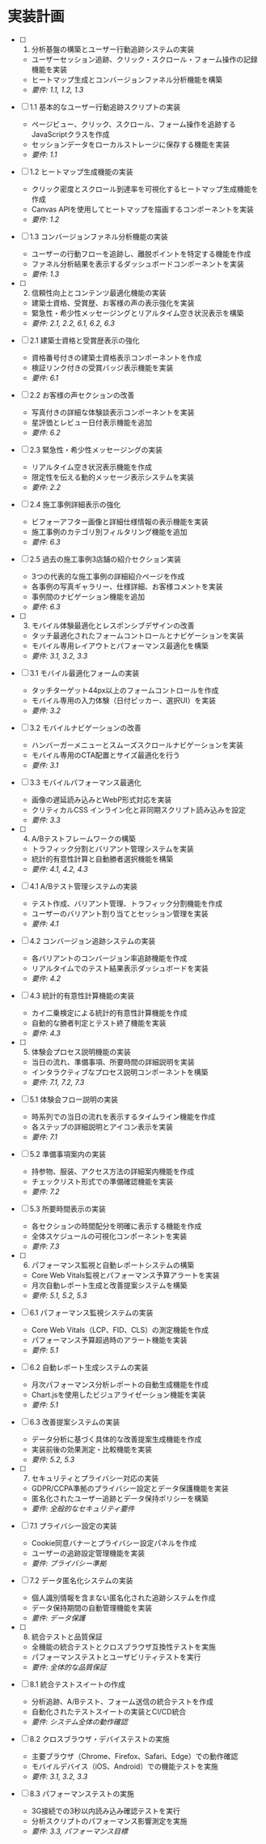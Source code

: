 # 実装計画

- [ ] 1. 分析基盤の構築とユーザー行動追跡システムの実装
  - ユーザーセッション追跡、クリック・スクロール・フォーム操作の記録機能を実装
  - ヒートマップ生成とコンバージョンファネル分析機能を構築
  - _要件: 1.1, 1.2, 1.3_

- [ ] 1.1 基本的なユーザー行動追跡スクリプトの実装
  - ページビュー、クリック、スクロール、フォーム操作を追跡するJavaScriptクラスを作成
  - セッションデータをローカルストレージに保存する機能を実装
  - _要件: 1.1_

- [ ] 1.2 ヒートマップ生成機能の実装
  - クリック密度とスクロール到達率を可視化するヒートマップ生成機能を作成
  - Canvas APIを使用してヒートマップを描画するコンポーネントを実装
  - _要件: 1.2_

- [ ] 1.3 コンバージョンファネル分析機能の実装
  - ユーザーの行動フローを追跡し、離脱ポイントを特定する機能を作成
  - ファネル分析結果を表示するダッシュボードコンポーネントを実装
  - _要件: 1.3_

- [ ] 2. 信頼性向上とコンテンツ最適化機能の実装
  - 建築士資格、受賞歴、お客様の声の表示強化を実装
  - 緊急性・希少性メッセージングとリアルタイム空き状況表示を構築
  - _要件: 2.1, 2.2, 6.1, 6.2, 6.3_

- [ ] 2.1 建築士資格と受賞歴表示の強化
  - 資格番号付きの建築士資格表示コンポーネントを作成
  - 検証リンク付きの受賞バッジ表示機能を実装
  - _要件: 6.1_

- [ ] 2.2 お客様の声セクションの改善
  - 写真付きの詳細な体験談表示コンポーネントを実装
  - 星評価とレビュー日付表示機能を追加
  - _要件: 6.2_

- [ ] 2.3 緊急性・希少性メッセージングの実装
  - リアルタイム空き状況表示機能を作成
  - 限定性を伝える動的メッセージ表示システムを実装
  - _要件: 2.2_

- [ ] 2.4 施工事例詳細表示の強化
  - ビフォーアフター画像と詳細仕様情報の表示機能を実装
  - 施工事例のカテゴリ別フィルタリング機能を追加
  - _要件: 6.3_

- [ ] 2.5 過去の施工事例3店舗の紹介セクション実装
  - 3つの代表的な施工事例の詳細紹介ページを作成
  - 各事例の写真ギャラリー、仕様詳細、お客様コメントを実装
  - 事例間のナビゲーション機能を追加
  - _要件: 6.3_

- [ ] 3. モバイル体験最適化とレスポンシブデザインの改善
  - タッチ最適化されたフォームコントロールとナビゲーションを実装
  - モバイル専用レイアウトとパフォーマンス最適化を構築
  - _要件: 3.1, 3.2, 3.3_

- [ ] 3.1 モバイル最適化フォームの実装
  - タッチターゲット44px以上のフォームコントロールを作成
  - モバイル専用の入力体験（日付ピッカー、選択UI）を実装
  - _要件: 3.2_

- [ ] 3.2 モバイルナビゲーションの改善
  - ハンバーガーメニューとスムーズスクロールナビゲーションを実装
  - モバイル専用のCTA配置とサイズ最適化を行う
  - _要件: 3.1_

- [ ] 3.3 モバイルパフォーマンス最適化
  - 画像の遅延読み込みとWebP形式対応を実装
  - クリティカルCSS インライン化と非同期スクリプト読み込みを設定
  - _要件: 3.3_

- [ ] 4. A/Bテストフレームワークの構築
  - トラフィック分割とバリアント管理システムを実装
  - 統計的有意性計算と自動勝者選択機能を構築
  - _要件: 4.1, 4.2, 4.3_

- [ ] 4.1 A/Bテスト管理システムの実装
  - テスト作成、バリアント管理、トラフィック分割機能を作成
  - ユーザーのバリアント割り当てとセッション管理を実装
  - _要件: 4.1_

- [ ] 4.2 コンバージョン追跡システムの実装
  - 各バリアントのコンバージョン率追跡機能を作成
  - リアルタイムでのテスト結果表示ダッシュボードを実装
  - _要件: 4.2_

- [ ] 4.3 統計的有意性計算機能の実装
  - カイ二乗検定による統計的有意性計算機能を作成
  - 自動的な勝者判定とテスト終了機能を実装
  - _要件: 4.3_

- [ ] 5. 体験会プロセス説明機能の実装
  - 当日の流れ、準備事項、所要時間の詳細説明を実装
  - インタラクティブなプロセス説明コンポーネントを構築
  - _要件: 7.1, 7.2, 7.3_

- [ ] 5.1 体験会フロー説明の実装
  - 時系列での当日の流れを表示するタイムライン機能を作成
  - 各ステップの詳細説明とアイコン表示を実装
  - _要件: 7.1_

- [ ] 5.2 準備事項案内の実装
  - 持参物、服装、アクセス方法の詳細案内機能を作成
  - チェックリスト形式での準備確認機能を実装
  - _要件: 7.2_

- [ ] 5.3 所要時間表示の実装
  - 各セクションの時間配分を明確に表示する機能を作成
  - 全体スケジュールの可視化コンポーネントを実装
  - _要件: 7.3_

- [ ] 6. パフォーマンス監視と自動レポートシステムの構築
  - Core Web Vitals監視とパフォーマンス予算アラートを実装
  - 月次自動レポート生成と改善提案システムを構築
  - _要件: 5.1, 5.2, 5.3_

- [ ] 6.1 パフォーマンス監視システムの実装
  - Core Web Vitals（LCP、FID、CLS）の測定機能を作成
  - パフォーマンス予算超過時のアラート機能を実装
  - _要件: 5.1_

- [ ] 6.2 自動レポート生成システムの実装
  - 月次パフォーマンス分析レポートの自動生成機能を作成
  - Chart.jsを使用したビジュアライゼーション機能を実装
  - _要件: 5.1_

- [ ] 6.3 改善提案システムの実装
  - データ分析に基づく具体的な改善提案生成機能を作成
  - 実装前後の効果測定・比較機能を実装
  - _要件: 5.2, 5.3_

- [ ] 7. セキュリティとプライバシー対応の実装
  - GDPR/CCPA準拠のプライバシー設定とデータ保護機能を実装
  - 匿名化されたユーザー追跡とデータ保持ポリシーを構築
  - _要件: 全般的なセキュリティ要件_

- [ ] 7.1 プライバシー設定の実装
  - Cookie同意バナーとプライバシー設定パネルを作成
  - ユーザーの追跡設定管理機能を実装
  - _要件: プライバシー準拠_

- [ ] 7.2 データ匿名化システムの実装
  - 個人識別情報を含まない匿名化された追跡システムを作成
  - データ保持期間の自動管理機能を実装
  - _要件: データ保護_

- [ ] 8. 統合テストと品質保証
  - 全機能の統合テストとクロスブラウザ互換性テストを実施
  - パフォーマンステストとユーザビリティテストを実行
  - _要件: 全体的な品質保証_

- [ ] 8.1 統合テストスイートの作成
  - 分析追跡、A/Bテスト、フォーム送信の統合テストを作成
  - 自動化されたテストスイートの実装とCI/CD統合
  - _要件: システム全体の動作確認_

- [ ] 8.2 クロスブラウザ・デバイステストの実施
  - 主要ブラウザ（Chrome、Firefox、Safari、Edge）での動作確認
  - モバイルデバイス（iOS、Android）での機能テストを実施
  - _要件: 3.1, 3.2, 3.3_

- [ ] 8.3 パフォーマンステストの実施
  - 3G接続での3秒以内読み込み確認テストを実行
  - 分析スクリプトのパフォーマンス影響測定を実施
  - _要件: 3.3, パフォーマンス目標_